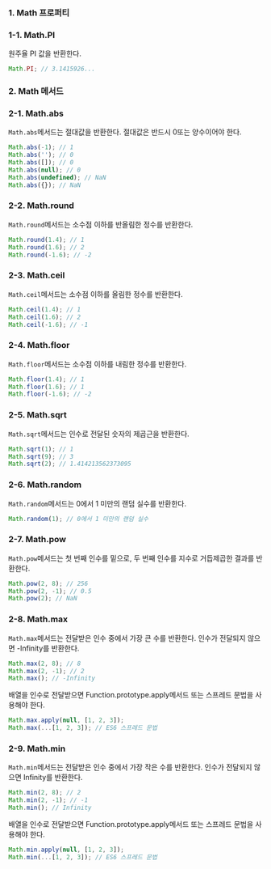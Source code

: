 ### 1. Math 프로퍼티

### 1-1. Math.PI

원주율 PI 값을 반환한다.

```jsx
Math.PI; // 3.1415926...
```

### 2. Math 메서드

### 2-1. Math.abs

`Math.abs`메서드는 절대값을 반환한다. 절대값은 반드시 0또는 양수이어야 한다.

```jsx
Math.abs(-1); // 1
Math.abs(''); // 0
Math.abs([]); // 0
Math.abs(null); // 0
Math.abs(undefined); // NaN
Math.abs({}); // NaN
```

### 2-2. Math.round

`Math.round`메서드는 소수점 이하를 반올림한 정수를 반환한다.

```jsx
Math.round(1.4); // 1
Math.round(1.6); // 2
Math.round(-1.6); // -2
```

### 2-3. Math.ceil

`Math.ceil`메서드는 소수점 이하를 올림한 정수를 반환한다.

```jsx
Math.ceil(1.4); // 1
Math.ceil(1.6); // 2
Math.ceil(-1.6); // -1
```

### 2-4. Math.floor

`Math.floor`메서드는 소수점 이하를 내림한 정수를 반환한다.

```jsx
Math.floor(1.4); // 1
Math.floor(1.6); // 1
Math.floor(-1.6); // -2
```

### 2-5. Math.sqrt

`Math.sqrt`메서드는 인수로 전달된 숫자의 제곱근을 반환한다.

```jsx
Math.sqrt(1); // 1
Math.sqrt(9); // 3
Math.sqrt(2); // 1.414213562373095
```

### 2-6. Math.random

`Math.random`메서드는 0에서 1 미만의 랜덤 실수를 반환한다.

```jsx
Math.random(1); // 0에서 1 미만의 랜덤 실수
```

### 2-7. Math.pow

`Math.pow`메서드는 첫 번째 인수를 밑으로, 두 번째 인수를 지수로 거듭제곱한 결과를 반환한다.

```jsx
Math.pow(2, 8); // 256
Math.pow(2, -1); // 0.5
Math.pow(2); // NaN
```

### 2-8. Math.max

`Math.max`메서드는 전달받은 인수 중에서 가장 큰 수를 반환한다. 인수가 전달되지 않으면 -Infinity를 반환한다.

```jsx
Math.max(2, 8); // 8
Math.max(2, -1); // 2
Math.max(); // -Infinity
```

배열을 인수로 전달받으면 Function.prototype.apply메서드 또는 스프레드 문법을 사용해야 한다.

```jsx
Math.max.apply(null, [1, 2, 3]);
Math.max(...[1, 2, 3]); // ES6 스프레드 문법
```

### 2-9. Math.min

`Math.min`메서드는 전달받은 인수 중에서 가장 작은 수를 반환한다. 인수가 전달되지 않으면 Infinity를 반환한다.

```jsx
Math.min(2, 8); // 2
Math.min(2, -1); // -1
Math.min(); // Infinity
```

배열을 인수로 전달받으면 Function.prototype.apply메서드 또는 스프레드 문법을 사용해야 한다.

```jsx
Math.min.apply(null, [1, 2, 3]);
Math.min(...[1, 2, 3]); // ES6 스프레드 문법
```